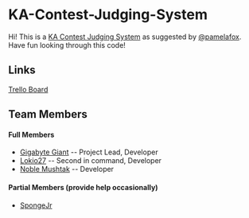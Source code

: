 # KA-Contest-Judging-System
Hi! This is a [KA Contest Judging System](https://www.khanacademy.org/computer-programming/app-idea-contest-voting-app/5448182776594432) as suggested by [@pamelafox](https://github.com/pamelafox). Have fun looking through this code!

## Links
[Trello Board](https://trello.com/b/IAYgtwLH/ka-contest-judging-system)

## Team Members
#### Full Members
 * [Gigabyte Giant](https://github.com/Gigabyte-Giant) -- Project Lead, Developer
 * [Lokio27](https://github.com/MikaalSky) -- Second in command, Developer
 * [Noble Mushtak](https://github.com/Noble-Mushtak) -- Developer

#### Partial Members (provide help occasionally)
 * [SpongeJr](https://github.com/SpongeJr)
